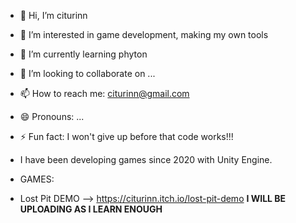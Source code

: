 - 👋 Hi, I’m citurinn
- 👀 I’m interested in game development, making my own tools
- 🌱 I’m currently learning phyton
- 💞️ I’m looking to collaborate on ...
- 📫 How to reach me: citurinn@gmail.com
- 😄 Pronouns: ...
- ⚡ Fun fact: I won't give up before that code works!!!

- I have been developing games since 2020 with Unity Engine.
- GAMES:
- Lost Pit DEMO --> https://citurinn.itch.io/lost-pit-demo
**I WILL BE UPLOADING AS I LEARN ENOUGH**
